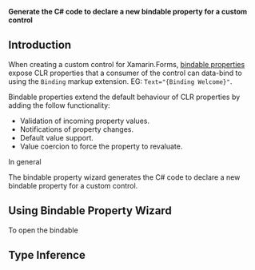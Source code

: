 **Generate the C# code to declare a new bindable property for a custom control**

## Introduction

When creating a custom control for Xamarin.Forms, [bindable properties](https://docs.microsoft.com/en-us/xamarin/xamarin-forms/xaml/bindable-properties) expose CLR properties that a consumer of the control can data-bind to using the `Binding` markup extension. EG: `Text="{Binding Welcome}"`.

Bindable properties extend the default behaviour of CLR properties by adding the follow functionality:

 * Validation of incoming property values.
 * Notifications of property changes.
 * Default value support.
 * Value coercion to force the property to revaluate.

In general

The bindable property wizard generates the C# code to declare a new bindable property for a custom control.

## Using Bindable Property Wizard

To open the bindable



## Type Inference
